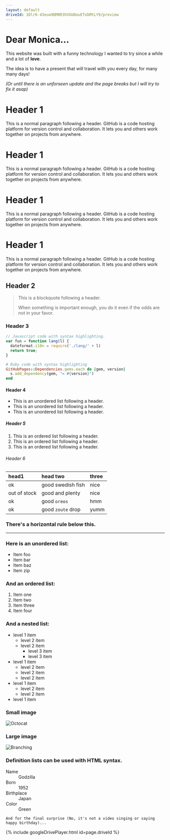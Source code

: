 ```yaml
---
layout: default
driveId: 1Olr6-43eua9QM0R3hVGU8ouETxbMtLY9/preview
---
```


# Dear Monica...
This website was built with a funny technology I wanted to try since a while and a lot of **love**.

The idea is to have a present that will travel with you every day, for many many days!

_(Or until there is an unforseen update and the page breaks but I will try to fix it asap)_

# Header 1

This is a normal paragraph following a header. GitHub is a code hosting platform for version control and collaboration. It lets you and others work together on projects from anywhere.

# Header 1

This is a normal paragraph following a header. GitHub is a code hosting platform for version control and collaboration. It lets you and others work together on projects from anywhere.

# Header 1

This is a normal paragraph following a header. GitHub is a code hosting platform for version control and collaboration. It lets you and others work together on projects from anywhere.

# Header 1

This is a normal paragraph following a header. GitHub is a code hosting platform for version control and collaboration. It lets you and others work together on projects from anywhere.


## Header 2

> This is a blockquote following a header.
>
> When something is important enough, you do it even if the odds are not in your favor.

### Header 3

```js
// Javascript code with syntax highlighting.
var fun = function lang(l) {
  dateformat.i18n = require('./lang/' + l)
  return true;
}
```

```ruby
# Ruby code with syntax highlighting
GitHubPages::Dependencies.gems.each do |gem, version|
  s.add_dependency(gem, "= #{version}")
end
```

#### Header 4

*   This is an unordered list following a header.
*   This is an unordered list following a header.
*   This is an unordered list following a header.

##### Header 5

1.  This is an ordered list following a header.
2.  This is an ordered list following a header.
3.  This is an ordered list following a header.

###### Header 6

| head1        | head two          | three |
|:-------------|:------------------|:------|
| ok           | good swedish fish | nice  |
| out of stock | good and plenty   | nice  |
| ok           | good `oreos`      | hmm   |
| ok           | good `zoute` drop | yumm  |

### There's a horizontal rule below this.

* * *

### Here is an unordered list:

*   Item foo
*   Item bar
*   Item baz
*   Item zip

### And an ordered list:

1.  Item one
1.  Item two
1.  Item three
1.  Item four

### And a nested list:

- level 1 item
  - level 2 item
  - level 2 item
    - level 3 item
    - level 3 item
- level 1 item
  - level 2 item
  - level 2 item
  - level 2 item
- level 1 item
  - level 2 item
  - level 2 item
- level 1 item

### Small image

![Octocat](https://github.githubassets.com/images/icons/emoji/octocat.png)

### Large image

![Branching](https://guides.github.com/activities/hello-world/branching.png)


### Definition lists can be used with HTML syntax.

<dl>
<dt>Name</dt>
<dd>Godzilla</dd>
<dt>Born</dt>
<dd>1952</dd>
<dt>Birthplace</dt>
<dd>Japan</dd>
<dt>Color</dt>
<dd>Green</dd>
</dl>

```
And for the final surprise (No, it's not a video singing or saying happy birthday)...
```
{% include googleDrivePlayer.html id=page.driveId %}

